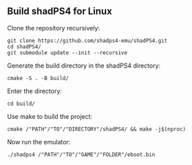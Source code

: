 <!--
SPDX-FileCopyrightText: 2024 shadPS4 Emulator Project
SPDX-License-Identifier: GPL-2.0-or-later
-->

## Build shadPS4 for Linux

Clone the repository recursively:
```
git clone https://github.com/shadps4-emu/shadPS4.git
cd shadPS4/
git submodule update --init --recursive
```

Generate the build directory in the shadPS4 directory:
```
cmake -S . -B build/
```

Enter the directory:
```
cd build/
```

Use make to build the project:
```
cmake /"PATH"/"TO"/"DIRECTORY"/shadPS4/ && make -j$(nproc)
```

Now run the emulator:

```
./shadps4 /"PATH"/"TO"/"GAME"/"FOLDER"/eboot.bin
```
